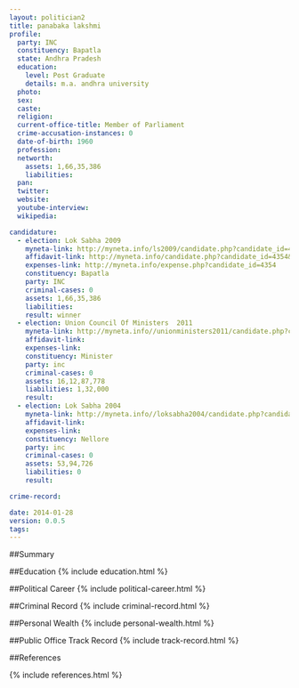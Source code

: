 ```yaml
---
layout: politician2
title: panabaka lakshmi
profile: 
  party: INC
  constituency: Bapatla
  state: Andhra Pradesh
  education: 
    level: Post Graduate
    details: m.a. andhra university
  photo: 
  sex: 
  caste: 
  religion: 
  current-office-title: Member of Parliament
  crime-accusation-instances: 0
  date-of-birth: 1960
  profession: 
  networth: 
    assets: 1,66,35,386
    liabilities: 
  pan: 
  twitter: 
  website: 
  youtube-interview: 
  wikipedia: 

candidature: 
  - election: Lok Sabha 2009
    myneta-link: http://myneta.info/ls2009/candidate.php?candidate_id=4354
    affidavit-link: http://myneta.info/candidate.php?candidate_id=4354&scan=original
    expenses-link: http://myneta.info/expense.php?candidate_id=4354
    constituency: Bapatla 
    party: INC
    criminal-cases: 0
    assets: 1,66,35,386
    liabilities: 
    result: winner 
  - election: Union Council Of Ministers  2011
    myneta-link: http://myneta.info//unionministers2011/candidate.php?candidate_id=47
    affidavit-link: 
    expenses-link: 
    constituency: Minister 
    party: inc
    criminal-cases: 0
    assets: 16,12,87,778
    liabilities: 1,32,000
    result:  
  - election: Lok Sabha 2004
    myneta-link: http://myneta.info//loksabha2004/candidate.php?candidate_id=182
    affidavit-link: 
    expenses-link: 
    constituency: Nellore 
    party: inc
    criminal-cases: 0
    assets: 53,94,726
    liabilities: 0
    result:  

crime-record: 

date: 2014-01-28
version: 0.0.5
tags: 
---
```

##Summary


##Education
{% include education.html %}


##Political Career
{% include political-career.html %}


##Criminal Record
{% include criminal-record.html %}


##Personal Wealth
{% include personal-wealth.html %}


##Public Office Track Record
{% include track-record.html %}


##References


{% include references.html %}